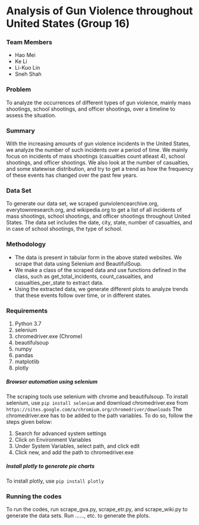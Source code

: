 # **Analysis of Gun Violence throughout United States (Group 16)**
### Team Members
* Hao Mei
* Ke Li
* Li-Kuo Lin
* Sneh Shah

### Problem
To analyze the occurrences of different types of gun violence, mainly mass shootings, school shootings, and officer shootings, over a timeline to assess the situation.

### Summary
With the increasing amounts of gun violence incidents in the United States, we analyze the number of such incidents over a period of time. We mainly focus on incidents of mass shootings (casualties count atleast 4), school shootings, and officer shootings. We also look at the number of casualties, and some statewise distribution, and try to get a trend as how the frequency of these events has changed over the past few years.

### Data Set
To generate our data set, we scraped gunviolencearchive.org, everytownresearch.org, and wikipedia.org to get a list of all incidents of mass shootings, school shootings, and officer shootings throughout United States. The data set includes the date, city, state, number of casualties, and in case of school shootings, the type of school.

### Methodology
* The data is present in tabular form in the above stated websites. We scrape that data using Selenium and BeautifulSoup.
* We make a class of the scraped data and use functions defined in the class, such as get_total_incidents, count_casualties, and casualties_per_state to extract data.
* Using the extracted data, we generate different plots to analyze trends that these events follow over time, or in different states.

### Requirements
1. Python 3.7
2. selenium
3. chromedriver.exe (Chrome)
4. beautifulsoup
5. numpy
6. pandas
7. matplotlib
8. plotly

##### Browser automation using selenium
The scraping tools use selenium with chrome and beautifulsoup. To install selenium, use
`pip install selenium`
and download chromedriver.exe from
`https://sites.google.com/a/chromium.org/chromedriver/downloads`
The chromedriver.exe has to be added to the path variables. To do so, follow the steps given below:
1. Search for advanced system settings
2. Click on Environment Variables
3. Under System Variables, select path, and click edit
4. Click new, and add the path to chromedriver.exe

##### Install plotly to generate pie charts
To install plotly, use
`pip install plotly`

### Running the codes
To run the codes, run scrape_gva.py, scrape_etr.py, and scrape_wiki.py to generate the data sets. Run ......, etc. to generate the plots.








